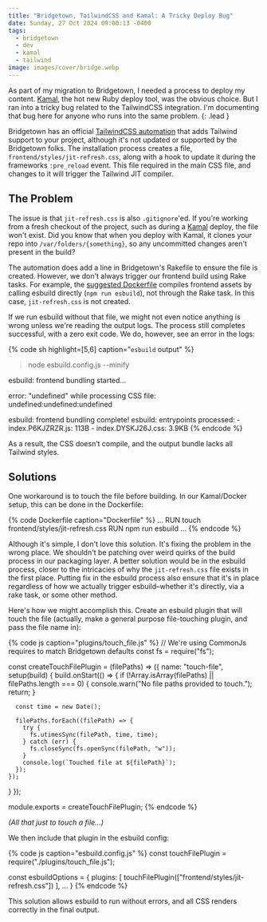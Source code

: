 ```yaml
---
title: "Bridgetown, TailwindCSS and Kamal: A Tricky Deploy Bug"
date: Sunday, 27 Oct 2024 09:00:13 -0400
tags:
  - bridgetown
  - dev
  - kamal
  - tailwind
image: images/cover/bridge.webp
---
```


As part of my migration to Bridgetown, I needed a process to deploy my content. [Kamal](https://kamal-deploy.org/), the hot new Ruby deploy tool, was the obvious choice. But I ran into a tricky bug related to the TailwindCSS integration. I'm documenting that bug here for anyone who runs into the same problem.
{: .lead }

Bridgetown has an official [TailwindCSS automation](https://github.com/bridgetownrb/tailwindcss-automation)  that adds Tailwind support to your project, although it's not updated or supported by the Bridgetown folks. The installation process creates a file, `frontend/styles/jit-refresh.css`, along with a hook to update it during the frameworks `:pre_reload` event. This file required in the main CSS file, and changes to it will trigger the Tailwind JIT compiler.
## The Problem

The issue is that `jit-refresh.css` is also `.gitignore`'ed. If you're working from a fresh checkout of the project, such as during a [Kamal](https://kamal-deploy.org/) deploy, the file won't exist. Did you know that when you deploy with Kamal, it clones your repo into `/var/folders/{something}`, so any uncommitted changes aren't present in the build?

The automation does add a line in Bridgetown's Rakefile to ensure the file is created. However, we don't always trigger our frontend build using Rake tasks. For example, the [suggested Dockerfile](https://www.bridgetownrb.com/docs/deployment#docker) compiles frontend assets by calling esbuild directly (`npm run esbuild`), not through the Rake task. In this case, `jit-refresh.css` is not created.

If we run esbuild without that file, we might not even notice anything is wrong unless we're reading the output logs. The process still completes successful, with a zero exit code. We do, however, see an error in the logs:

{% code sh highlight=[5,6] caption="`esbuild` output" %}
> node esbuild.config.js --minify

esbuild: frontend bundling started...

error: "undefined" while processing CSS file:
undefined:undefined:undefined

esbuild: frontend bundling complete!
esbuild: entrypoints processed:
         - index.P6KJZRZR.js: 113B
         - index.DYSKJ26J.css: 3.9KB
{% endcode %}

As a result, the CSS doesn’t compile, and the output bundle lacks all Tailwind styles.

## Solutions

One workaround is to touch the file before building. In our Kamal/Docker setup, this can be done in the Dockerfile:

{% code Dockerfile caption="Dockerfile" %}
...
RUN touch frontend/styles/jit-refresh.css
RUN npm run esbuild
...
{% endcode %}

Although it's simple, I don't love this solution. It's fixing the problem in the wrong place. We shouldn't be patching over weird quirks of the build process in our packaging layer. A better solution would be in the esbuild process, closer to the intricacies of why the `jit-refresh.css` file exists in the first place. Putting fix in the esbuild process also ensure that it's in place regardless of how we actually trigger esbuild–whether it's directly, via a rake task, or some other method.

Here's how we might accomplish this. Create an esbuild plugin that will touch the file (actually, make a general purpose file-touching plugin, and pass the file name in):

{% code js caption="plugins/touch_file.js" %}
// We're using CommonJs requires to match Bridgetown defaults
const fs = require("fs");

const createTouchFilePlugin = (filePaths) => ({
  name: "touch-file",
  setup(build) {
    build.onStart(() => {
      if (!Array.isArray(filePaths) || filePaths.length === 0) {
        console.warn("No file paths provided to touch.");
        return;
      }

      const time = new Date();

      filePaths.forEach((filePath) => {
        try {
          fs.utimesSync(filePath, time, time);
        } catch (err) {
          fs.closeSync(fs.openSync(filePath, "w"));
        }
        console.log(`Touched file at ${filePath}`);
      });
    });
  }
});

module.exports = createTouchFilePlugin;
{% endcode %}

*(All that just to touch a file...)*

We then include that plugin in the esbuild config:

{% code js caption="esbuild.config.js" %}
const touchFilePlugin = require("./plugins/touch_file.js");

const esbuildOptions = {
  plugins: [
    touchFilePlugin(["frontend/styles/jit-refresh.css"])
  ],
  ...
}
{% endcode %}

This solution allows esbuild to run without errors, and all CSS renders correctly in the final output.
